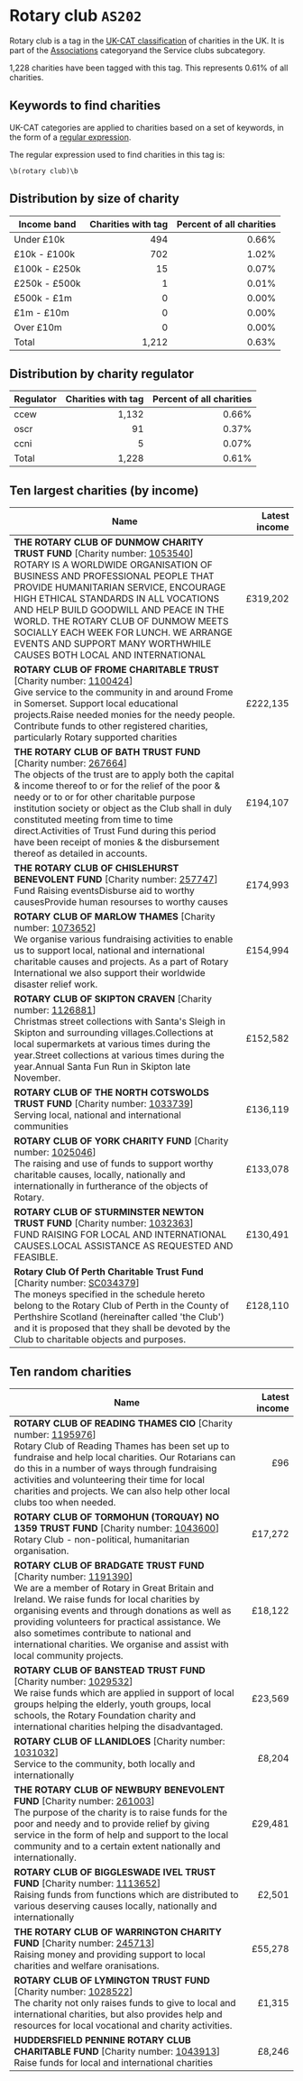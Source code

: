 # Rotary club `AS202`

Rotary club is a tag in the [UK-CAT classification](../tag_list.md) of charities in the 
UK. It is part of the [Associations](AS.md) categoryand the Service clubs subcategory.

1,228 charities have been tagged with this tag.
This represents 0.61% of all charities.

## Keywords to find charities

UK-CAT categories are applied to charities based on a set of keywords, in the form of a [regular expression](https://en.wikipedia.org/wiki/Regular_expression).

The regular expression used to find charities in this tag is:

`\b(rotary club)\b`



## Distribution by size of charity

Income band | Charities with tag | Percent of all charities
------------|-------------------:|-------------------------:
Under £10k | 494 | 0.66%
£10k - £100k | 702 | 1.02%
£100k - £250k | 15 | 0.07%
£250k - £500k | 1 | 0.01%
£500k - £1m | 0 | 0.00%
£1m - £10m | 0 | 0.00%
Over £10m | 0 | 0.00%
Total | 1,212 | 0.63%


## Distribution by charity regulator

Regulator | Charities with tag | Percent of all charities
------------|-------------------:|-------------------------:
ccew | 1,132 | 0.66%
oscr | 91 | 0.37%
ccni | 5 | 0.07%
Total | 1,228 | 0.61%


## Ten largest charities (by income)

Name | Latest income
-----|--------:
<strong>THE ROTARY CLUB OF DUNMOW CHARITY TRUST FUND</strong> [Charity number: [1053540](https://findthatcharity.uk/orgid/GB-CHC-1053540)]<br>ROTARY IS A WORLDWIDE ORGANISATION OF BUSINESS AND PROFESSIONAL PEOPLE THAT PROVIDE HUMANITARIAN SERVICE, ENCOURAGE HIGH ETHICAL STANDARDS IN ALL VOCATIONS AND HELP BUILD GOODWILL AND PEACE IN THE WORLD. THE ROTARY CLUB OF DUNMOW MEETS SOCIALLY EACH WEEK FOR LUNCH. WE ARRANGE EVENTS  AND SUPPORT MANY WORTHWHILE CAUSES BOTH LOCAL AND INTERNATIONAL | £319,202
<strong>ROTARY CLUB OF FROME CHARITABLE TRUST</strong> [Charity number: [1100424](https://findthatcharity.uk/orgid/GB-CHC-1100424)]<br>Give service to the community in and around Frome in Somerset. Support local educational projects.Raise needed monies for the needy people. Contribute funds to other registered charities, particularly Rotary supported charities | £222,135
<strong>THE ROTARY CLUB OF BATH TRUST FUND</strong> [Charity number: [267664](https://findthatcharity.uk/orgid/GB-CHC-267664)]<br>The objects of the trust are to apply both the capital & income thereof to or for the relief of the poor & needy or to or for other charitable purpose institution society or object as the Club shall in duly constituted meeting from time to time direct.Activities of Trust Fund during this period have been receipt of monies & the disbursement thereof as detailed in accounts. | £194,107
<strong>THE ROTARY CLUB OF CHISLEHURST BENEVOLENT FUND</strong> [Charity number: [257747](https://findthatcharity.uk/orgid/GB-CHC-257747)]<br>Fund Raising eventsDisburse aid to worthy causesProvide human resourses to worthy causes | £174,993
<strong>ROTARY CLUB OF MARLOW THAMES</strong> [Charity number: [1073652](https://findthatcharity.uk/orgid/GB-CHC-1073652)]<br>We organise various fundraising activities to enable us to support local, national and international charitable causes and projects. As a part of Rotary International we also support their worldwide disaster relief work. | £154,994
<strong>ROTARY CLUB OF SKIPTON CRAVEN</strong> [Charity number: [1126881](https://findthatcharity.uk/orgid/GB-CHC-1126881)]<br>Christmas street collections with Santa's Sleigh in Skipton and surrounding villages.Collections at local supermarkets at various times during the year.Street collections at various times during the year.Annual Santa Fun Run in Skipton late November. | £152,582
<strong>ROTARY CLUB OF THE NORTH COTSWOLDS TRUST FUND</strong> [Charity number: [1033739](https://findthatcharity.uk/orgid/GB-CHC-1033739)]<br>Serving local, national and international communities | £136,119
<strong>ROTARY CLUB OF YORK CHARITY FUND</strong> [Charity number: [1025046](https://findthatcharity.uk/orgid/GB-CHC-1025046)]<br>The raising and use of funds to support worthy charitable causes, locally, nationally and internationally in furtherance of the objects of Rotary. | £133,078
<strong>ROTARY CLUB OF STURMINSTER NEWTON TRUST FUND</strong> [Charity number: [1032363](https://findthatcharity.uk/orgid/GB-CHC-1032363)]<br>FUND RAISING FOR LOCAL AND INTERNATIONAL CAUSES.LOCAL ASSISTANCE AS REQUESTED AND FEASIBLE. | £130,491
<strong>Rotary Club Of Perth Charitable Trust Fund</strong> [Charity number: [SC034379](https://findthatcharity.uk/orgid/GB-SC-SC034379)]<br>The moneys specified in the schedule hereto belong to the Rotary Club of Perth in the County of Perthshire Scotland (hereinafter called 'the Club') and it is proposed that they shall be devoted by the Club to charitable objects and purposes. | £128,110


## Ten random charities

Name | Latest income
-----|--------:
<strong>ROTARY CLUB OF READING THAMES CIO</strong> [Charity number: [1195976](https://findthatcharity.uk/orgid/GB-CHC-1195976)]<br>Rotary Club of Reading Thames has been set up to fundraise and help local charities. Our Rotarians can do this in a number of ways through fundraising activities and volunteering their time for local charities and projects. We can also help other local clubs too when needed. | £96
<strong>ROTARY CLUB OF TORMOHUN (TORQUAY)  NO 1359 TRUST FUND</strong> [Charity number: [1043600](https://findthatcharity.uk/orgid/GB-CHC-1043600)]<br>Rotary Club - non-political, humanitarian organisation. | £17,272
<strong>ROTARY CLUB OF BRADGATE TRUST FUND</strong> [Charity number: [1191390](https://findthatcharity.uk/orgid/GB-CHC-1191390)]<br>We are a member of Rotary in Great Britain and Ireland. We raise funds for local charities by organising events and through donations as well as providing volunteers for practical assistance. We also sometimes contribute to national and international charities. We organise and assist with local community projects. | £18,122
<strong>ROTARY CLUB OF BANSTEAD TRUST FUND</strong> [Charity number: [1029532](https://findthatcharity.uk/orgid/GB-CHC-1029532)]<br>We raise funds which are applied in support of local groups helping the elderly, youth groups, local schools, the Rotary Foundation charity and international charities helping the disadvantaged. | £23,569
<strong>ROTARY CLUB OF LLANIDLOES</strong> [Charity number: [1031032](https://findthatcharity.uk/orgid/GB-CHC-1031032)]<br>Service to the community, both locally and internationally | £8,204
<strong>THE ROTARY CLUB OF NEWBURY BENEVOLENT FUND</strong> [Charity number: [261003](https://findthatcharity.uk/orgid/GB-CHC-261003)]<br>The purpose of the charity is to raise funds for the poor and needy and to provide relief by giving service in the form of help and support to the local community and to a certain extent nationally and internationally. | £29,481
<strong>ROTARY CLUB OF BIGGLESWADE IVEL TRUST FUND</strong> [Charity number: [1113652](https://findthatcharity.uk/orgid/GB-CHC-1113652)]<br>Raising funds from functions which are distributed to various deserving causes locally, nationally and internationally | £2,501
<strong>THE ROTARY CLUB OF WARRINGTON CHARITY FUND</strong> [Charity number: [245713](https://findthatcharity.uk/orgid/GB-CHC-245713)]<br>Raising money and providing support to local charities and welfare oranisations. | £55,278
<strong>ROTARY CLUB OF LYMINGTON TRUST FUND</strong> [Charity number: [1028522](https://findthatcharity.uk/orgid/GB-CHC-1028522)]<br>The charity not only raises funds to give to local and international charities, but also provides help and resources for local vocational and charity activities. | £1,315
<strong>HUDDERSFIELD PENNINE ROTARY CLUB CHARITABLE FUND</strong> [Charity number: [1043913](https://findthatcharity.uk/orgid/GB-CHC-1043913)]<br>Raise funds for local and international charities | £8,246
